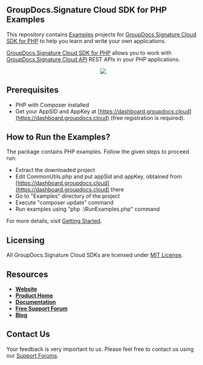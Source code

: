 ## GroupDocs.Signature Cloud SDK for PHP Examples
This repository contains [Examples](Examples) projects for [GroupDocs.Signature Cloud SDK for PHP](https://github.com/groupdocs-signature-cloud/groupdocs-signature-cloud-php) to help you learn and write your own applications.


[GroupDocs.Signature Cloud SDK for PHP](https://products.groupdocs.cloud/signature/php) allows you to work with [GroupDocs.Signature Cloud API](https://products.groupdocs.cloud/signature) REST APIs in your PHP applications.

<p align="center">
  <a title="Download complete GroupDocs.Signature Cloud SDK PHP Example source code" href="https://github.com/groupdocs-signature-cloud/groupdocs-signature-cloud-php-samples/archive/master.zip">
	<img src="https://raw.github.com/AsposeExamples/java-examples-dashboard/master/images/downloadZip-Button-Large.png" />
  </a>
</p>

## Prerequisites

+ PHP with Composer installed
+ Get your AppSID and AppKey at [https://dashboard.groupdocs.cloud](https://dashboard.groupdocs.cloud) (free registration is required).

## How to Run the Examples?

The package contains PHP examples. Follow the given steps to proceed run:

* Extract the downloaded project
* Edit CommonUtils.php and put appSid and appKey, obtained from [https://dashboard.groupdocs.cloud](https://dashboard.groupdocs.cloud) there
* Go to "Examples" directory of the project
* Execute "composer update" command
* Run examples using "php .\RunExamples.php" command

For more details, visit  [Getting Started](https://wiki.groupdocs.cloud/signaturecloud/getting-started/quick-start).

## Licensing
All GroupDocs.Signature Cloud SDKs are licensed under [MIT License](LICENSE).

## Resources
+ [**Website**](https://www.groupdocs.cloud)
+ [**Product Home**](https://products.groupdocs.cloud/signature)
+ [**Documentation**](https://wiki.groupdocs.cloud/signaturecloud/getting-started)
+ [**Free Support Forum**](https://forum.groupdocs.cloud/c/signature)
+ [**Blog**](https://blog.groupdocs.cloud/category/signature)

## Contact Us
Your feedback is very important to us. Please feel free to contact us using our [Support Forums](https://forum.groupdocs.cloud/c/signature).

